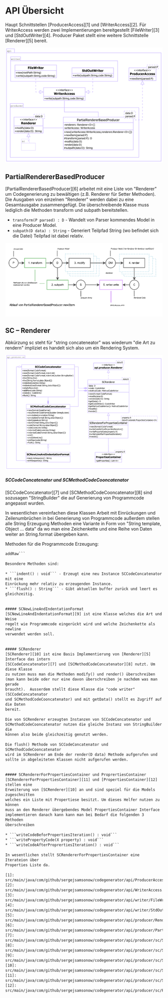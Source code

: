 API Übersicht
=============
Haupt Schnittstellen [ProducerAccess][1] und [WriterAccess][2]. Für WriterAccess 
werden zwei Implementierungen bereitgestellt [FileWriter][3] und [StdOutWriter][4]. 
Producer Paket stellt eine weitere Schnittstelle [Renderer][5] bereit.

![Überblick](src/site/resources/api.png)

## PartialRendererBasedProducer
[PartialRendererBasedProducer][6] arbeitet mit eine Liste von "Renderer" um Codegenerierung zu bewältigen 
(z.B. Renderer für Setter Methoden). Die  Ausgaben von einzelnen "Renderer"
werden dabei zu eine Gesamtausgabe zusammengefügt. Die überschreibende Klasse 
muss lediglich die Methoden transform und subpath bereitstellen.

* ```transform(P parsed) : D``` - Wandelt von Parser kommendes Model in eine 
Producer Model.
* ```subpath(D data) : String``` - Generiert Teilpfad String (wo befindet sich
die Datei) Teilpfad ist dabei relativ.

![Ablauf](src/site/resources/sequence-partial-renderer.png)

## SC – Renderer
Abkürzung sc steht für "string concateneator" was wiederum "die Art zu rendern"
impliziet es handelt sich also um ein Rendering System.

![Überblick](src/site/resources/sc-renderer.png)

##### SCCodeConcatenator und SCMethodCodeCooncatenator
[SCCodeConcatenator][7] und [SCMethodCodeCooncatenator][8] sind sozusagen "StringBuilder"
die auf Generierung von Programmcode angepasst wurden. 

In wesentlichen vereinfachen diese Klassen Arbeit mit Einrückungen und
Zeilenumbrüchen in bei Generierung von Programmcode außerdem stellen
alle String Erzeugung Methoden eine Variante in Form von 
"String template, Object ... data" da wo man eine Zeichenkette und 
eine Reihe von Daten weiter an String.format übergeben kann.

Methoden für die Programmcode Erzeugung:

```line, indentedLine, annotation, start, code, indentedCode, end, emptyNewLine,
addRaw```

Besondere Methoden sind:

* ```indent() : void``` - Erzeugt eine neu Instance SCCodeConcatenator mit eine 
Einrückung mehr relativ zu erzeugenden Instance.
* ```flush() : String``` - Gibt aktuellen buffer zurück und leert es gleichzeitig.


##### SCNewLineAndIndentationFormat
[SCNewLineAndIndentationFormat][9] ist eine Klasse welches die Art und Weise 
regelt wie Programmcode eingerückt wird und welche Zeichenkette als newline
verwendet werden soll.


##### SCRenderer
[SCRenderer][10] ist eine Basis Implementierung von [Renderer][5] Interface das intern
[SCCodeConcatenator][7] und [SCMethodCodeConcatenator][8] nutzt. Um diese Klasse
zu nutzen muss man die Methoden modify() und render() überschreiben
(man kann beide oder nur eine davon überschreiben je nachdem was man gerade
braucht).  Ausserdem stellt diese Klasse die "code writer" (SCCodeConcatenator
und SCMethodCodeCooncatenator) und mit getData() stellt es Zugriff auf die Daten
bereit.

Die von SCRenderer erzeugten Instanzen von SCCodeConcatenator und 
SCMethodCodeCooncatenator nutzen die gleiche Instanz von StringBuilder die 
können also beide gleichzeitig genutzt werden.

Die flush() Methode von SCCodeConcatenator und SCMethodCodeCooncatenator
wird im SCRenderer am Ende der render(D data) Methode aufgerufen und
sollte in abgeleiteten Klassen nicht aufgerufen werden.


##### SCRendererForPropertiesContainer und ProprertiesContainer
[SCRendererForPropertiesContainer][11] und [PropertiesContainer][12] stellen eine 
Erweiterung von [SCRenderer][10] an und sind speziel für die Models zugeschnitten
welches ein Liste mit Propertiese besitzt. Um dieses Helfer nutzen zu können
muss an den Renderer übergebendes Model PropertiesContainer Interface
implementieren danach kann kann man bei Bedarf die folgenden 3 Methoden
überschreiben

* ```writeCodeBeforPropertiesIteration() : void``` 
* ```writePropertyCode(X property) : void```
* ```writeCodeAfterProprertiesIteration() : void```

In wesentlichen stellt SCRendererForPropertiesContainer eine Iterateion über
Properties Liste da.

[1]: src/main/java/com/github/sergejsamsonow/codegenerator/api/ProducerAccess.java
[2]: src/main/java/com/github/sergejsamsonow/codegenerator/api/WriterAccess.java
[3]: src/main/java/com/github/sergejsamsonow/codegenerator/api/writer/FileWriter.java
[4]: src/main/java/com/github/sergejsamsonow/codegenerator/api/writer/StdOutWriter.java
[5]: src/main/java/com/github/sergejsamsonow/codegenerator/api/producer/Renderer.java
[6]: src/main/java/com/github/sergejsamsonow/codegenerator/api/producer/PartialRendererBasedProducer.java
[7]: src/main/java/com/github/sergejsamsonow/codegenerator/api/producer/sc/SCCodeConcatenator.java
[8]: src/main/java/com/github/sergejsamsonow/codegenerator/api/producer/sc/SCMethodCodeConcatenator.java
[9]: src/main/java/com/github/sergejsamsonow/codegenerator/api/producer/sc/SCNewLineAndIndentationFormat.java
[10]: src/main/java/com/github/sergejsamsonow/codegenerator/api/producer/sc/SCRenderer.java
[11]: src/main/java/com/github/sergejsamsonow/codegenerator/api/producer/sc/SCRendererForPropertiesContainer.java
[12]: src/main/java/com/github/sergejsamsonow/codegenerator/api/producer/sc/PropertiesContainer.java